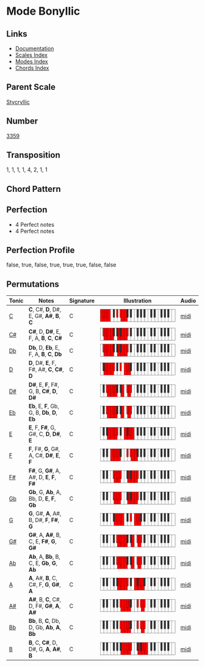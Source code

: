 # Mode Bonyllic

## Links

- [Documentation](README.md)
- [Scales Index](Scales.md)
- [Modes Index](Modes.md)
- [Chords Index](Chords.md)

## Parent Scale

[Stycryllic](ScaleStycryllic.md)

## Number

[3359](https://ianring.com/musictheory/scales/3359)

## Transposition

1, 1, 1, 1, 4, 2, 1, 1

## Chord Pattern



## Perfection

- 4 Perfect notes
- 4 Perfect notes

## Perfection Profile

false, true, false, true, true, true, false, false

## Permutations

| Tonic | Notes | Signature | Illustration | Audio |
|-------|-------|-----------|--------------|-------|
| [C](ModeCNaturalBonyllic.md) | **C**, C#, **D**, D#, E, G#, **A#**, **B**, **C** | C | ![CNaturalBonyllic](ModeCNaturalBonyllic.png) | [midi](https://github.com/edipermadi/music/blob/main/docs/ModeCNaturalBonyllic.mid?raw=true) |
| [C#](ModeCSharpBonyllic.md) | **C#**, D, **D#**, E, F, A, **B**, **C**, **C#** | C | ![CSharpBonyllic](ModeCSharpBonyllic.png) | [midi](https://github.com/edipermadi/music/blob/main/docs/ModeCSharpBonyllic.mid?raw=true) |
| [Db](ModeDFlatBonyllic.md) | **Db**, D, **Eb**, E, F, A, **B**, **C**, **Db** | C | ![DFlatBonyllic](ModeDFlatBonyllic.png) | [midi](https://github.com/edipermadi/music/blob/main/docs/ModeDFlatBonyllic.mid?raw=true) |
| [D](ModeDNaturalBonyllic.md) | **D**, D#, **E**, F, F#, A#, **C**, **C#**, **D** | C | ![DNaturalBonyllic](ModeDNaturalBonyllic.png) | [midi](https://github.com/edipermadi/music/blob/main/docs/ModeDNaturalBonyllic.mid?raw=true) |
| [D#](ModeDSharpBonyllic.md) | **D#**, E, **F**, F#, G, B, **C#**, **D**, **D#** | C | ![DSharpBonyllic](ModeDSharpBonyllic.png) | [midi](https://github.com/edipermadi/music/blob/main/docs/ModeDSharpBonyllic.mid?raw=true) |
| [Eb](ModeEFlatBonyllic.md) | **Eb**, E, **F**, Gb, G, B, **Db**, **D**, **Eb** | C | ![EFlatBonyllic](ModeEFlatBonyllic.png) | [midi](https://github.com/edipermadi/music/blob/main/docs/ModeEFlatBonyllic.mid?raw=true) |
| [E](ModeENaturalBonyllic.md) | **E**, F, **F#**, G, G#, C, **D**, **D#**, **E** | C | ![ENaturalBonyllic](ModeENaturalBonyllic.png) | [midi](https://github.com/edipermadi/music/blob/main/docs/ModeENaturalBonyllic.mid?raw=true) |
| [F](ModeFNaturalBonyllic.md) | **F**, F#, **G**, G#, A, C#, **D#**, **E**, **F** | C | ![FNaturalBonyllic](ModeFNaturalBonyllic.png) | [midi](https://github.com/edipermadi/music/blob/main/docs/ModeFNaturalBonyllic.mid?raw=true) |
| [F#](ModeFSharpBonyllic.md) | **F#**, G, **G#**, A, A#, D, **E**, **F**, **F#** | C | ![FSharpBonyllic](ModeFSharpBonyllic.png) | [midi](https://github.com/edipermadi/music/blob/main/docs/ModeFSharpBonyllic.mid?raw=true) |
| [Gb](ModeGFlatBonyllic.md) | **Gb**, G, **Ab**, A, Bb, D, **E**, **F**, **Gb** | C | ![GFlatBonyllic](ModeGFlatBonyllic.png) | [midi](https://github.com/edipermadi/music/blob/main/docs/ModeGFlatBonyllic.mid?raw=true) |
| [G](ModeGNaturalBonyllic.md) | **G**, G#, **A**, A#, B, D#, **F**, **F#**, **G** | C | ![GNaturalBonyllic](ModeGNaturalBonyllic.png) | [midi](https://github.com/edipermadi/music/blob/main/docs/ModeGNaturalBonyllic.mid?raw=true) |
| [G#](ModeGSharpBonyllic.md) | **G#**, A, **A#**, B, C, E, **F#**, **G**, **G#** | C | ![GSharpBonyllic](ModeGSharpBonyllic.png) | [midi](https://github.com/edipermadi/music/blob/main/docs/ModeGSharpBonyllic.mid?raw=true) |
| [Ab](ModeAFlatBonyllic.md) | **Ab**, A, **Bb**, B, C, E, **Gb**, **G**, **Ab** | C | ![AFlatBonyllic](ModeAFlatBonyllic.png) | [midi](https://github.com/edipermadi/music/blob/main/docs/ModeAFlatBonyllic.mid?raw=true) |
| [A](ModeANaturalBonyllic.md) | **A**, A#, **B**, C, C#, F, **G**, **G#**, **A** | C | ![ANaturalBonyllic](ModeANaturalBonyllic.png) | [midi](https://github.com/edipermadi/music/blob/main/docs/ModeANaturalBonyllic.mid?raw=true) |
| [A#](ModeASharpBonyllic.md) | **A#**, B, **C**, C#, D, F#, **G#**, **A**, **A#** | C | ![ASharpBonyllic](ModeASharpBonyllic.png) | [midi](https://github.com/edipermadi/music/blob/main/docs/ModeASharpBonyllic.mid?raw=true) |
| [Bb](ModeBFlatBonyllic.md) | **Bb**, B, **C**, Db, D, Gb, **Ab**, **A**, **Bb** | C | ![BFlatBonyllic](ModeBFlatBonyllic.png) | [midi](https://github.com/edipermadi/music/blob/main/docs/ModeBFlatBonyllic.mid?raw=true) |
| [B](ModeBNaturalBonyllic.md) | **B**, C, **C#**, D, D#, G, **A**, **A#**, **B** | C | ![BNaturalBonyllic](ModeBNaturalBonyllic.png) | [midi](https://github.com/edipermadi/music/blob/main/docs/ModeBNaturalBonyllic.mid?raw=true) |
